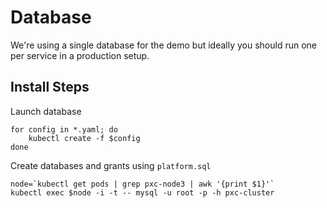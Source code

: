 # Database

We're using a single database for the demo but ideally you should run one per service in a production setup.

## Install Steps

Launch database

```shell
for config in *.yaml; do 
	kubectl create -f $config
done
```

Create databases and grants using `platform.sql`

```shell
node=`kubectl get pods | grep pxc-node3 | awk '{print $1}'`
kubectl exec $node -i -t -- mysql -u root -p -h pxc-cluster
```
